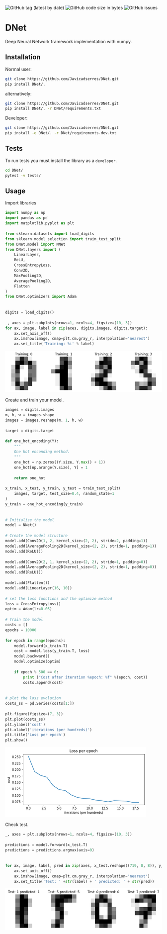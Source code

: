 ![GitHub tag (latest by date)](https://img.shields.io/github/v/tag/Javicadserres/DNet?label=VERSION&style=for-the-badge)
![GitHub code size in bytes](https://img.shields.io/github/languages/code-size/Javicadserres/DNet?style=for-the-badge)
![GitHub issues](https://img.shields.io/github/issues/Javicadserres/DNet?style=for-the-badge)

# DNet
Deep Neural Network framework implementation with numpy.

## Installation
Normal user:
```bash
git clone https://github.com/Javicadserres/DNet.git
pip install DNet/.
```

alternatively:
```bash
git clone https://github.com/Javicadserres/DNet.git
pip install DNet/. -r DNet/requirements.txt
```

Developer:
```bash
git clone https://github.com/Javicadserres/DNet.git
pip install -e DNet/. -r DNet/requirements-dev.txt
```

## Tests
To run tests you must install the library as a `developer`.
```bash
cd DNet/
pytest -v tests/
```

## Usage
Import libraries
```python
import numpy as np
import pandas as pd
import matplotlib.pyplot as plt

from sklearn.datasets import load_digits
from sklearn.model_selection import train_test_split
from DNet.model import NNet
from DNet.layers import (
    LinearLayer, 
    ReLU, 
    CrossEntropyLoss, 
    Conv2D,
    MaxPooling2D, 
    AveragePooling2D,
    Flatten
)
from DNet.optimizers import Adam


digits = load_digits()

_, axes = plt.subplots(nrows=1, ncols=4, figsize=(10, 3))
for ax, image, label in zip(axes, digits.images, digits.target):
    ax.set_axis_off()
    ax.imshow(image, cmap=plt.cm.gray_r, interpolation='nearest')
    ax.set_title('Training: %i' % label)
```
![train_label](img/train_label.png)

Create and train your model.
```python
images = digits.images
m, h, w = images.shape
images = images.reshape(m, 1, h, w)

target = digits.target

def one_hot_encoding(Y):
    """
    One hot enconding method.
    """
    one_hot = np.zeros((Y.size, Y.max() + 1))
    one_hot[np.arange(Y.size), Y] = 1

    return one_hot

x_train, x_test, y_train, y_test = train_test_split(
    images, target, test_size=0.4, random_state=1
)
y_train = one_hot_encoding(y_train)


# Initialize the model
model = NNet()

# Create the model structure
model.add(Conv2D(1, 2, kernel_size=(2, 2), stride=2, padding=1))
model.add(AveragePooling2D(kernel_size=(2, 2), stride=1, padding=1))
model.add(ReLU())

model.add(Conv2D(2, 1, kernel_size=(2, 2), stride=1, padding=0))
model.add(AveragePooling2D(kernel_size=(2, 2), stride=1, padding=0))
model.add(ReLU())

model.add(Flatten())
model.add(LinearLayer(16, 10))

# set the loss functions and the optimize method
loss = CrossEntropyLoss()
optim = Adam(lr=0.05)

# Train the model
costs = []
epochs = 10000

for epoch in range(epochs):
    model.forward(x_train.T)
    cost = model.loss(y_train.T, loss)
    model.backward()
    model.optimize(optim)

    if epoch % 500 == 0:
        print ("Cost after iteration %epoch: %f" %(epoch, cost))
        costs.append(cost)


# plot the loss evolution
costs_ss = pd.Series(costs[1:])

plt.figure(figsize=(7, 3))
plt.plot(costs_ss)
plt.ylabel('cost')
plt.xlabel('iterations (per hundreds)')
plt.title('Loss per epoch')
plt.show()
```
![train_loss](img/train_loss.png)


Check test.
```python
_, axes = plt.subplots(nrows=1, ncols=4, figsize=(10, 3))

predictions = model.forward(x_test.T)
predictions = predictions.argmax(axis=0)


for ax, image, label, pred in zip(axes, x_test.reshape((719, 8, 8)), y_test, predictions):
    ax.set_axis_off()
    ax.imshow(image, cmap=plt.cm.gray_r, interpolation='nearest')
    ax.set_title('Test: ' +str(label) + ' predicted: ' + str(pred))
```
![test_label](img/test_label.png)